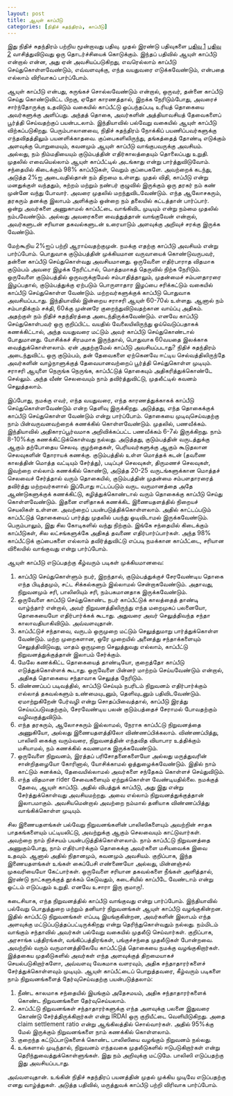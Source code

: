 ```yaml
---
layout: post
title: ஆயுள் காப்பீடு
categories: [நிதிச் சுதந்திரம், காப்பீடு]
---
```


இது நிதிச் சுதந்திரம் பற்றிய மூன்றாவது பதிவு. முதல் இரண்டு பதிவுகளை [பதிவு 1](/4) [பதிவு 2](/5) வாசித்துவிடுவது ஒரு தொடர்ச்சியைக் கொடுக்கும். இந்தப் பதிவில் ஆயுள் காப்பீடு என்றால் என்ன, அது ஏன் அவசியப்படுகிறது, எவரெல்லாம் காப்பீடு செய்துகொள்ளவேண்டும், எவ்வளவுக்கு, எந்த வயதுவரை எடுக்கவேண்டும், என்பதை எல்லாம் விரிவாகப் பார்ப்போம்.

ஆயுள் காப்பீடு என்பது, சுருங்கச் சொல்லவேண்டும் என்றால், ஒருவர், தன்னை காப்பீடு செய்து கொண்டுவிட்ட பிறகு, ஏதோ காரணத்தால், இறக்க நேரிடும்போது, அவரைச் சார்ந்தோருக்கு உதவிடும் வகையில் காப்பீட்டு ஒப்பந்தப்படி உரியத் தொகையை அவர்களுக்கு அளிப்பது. அந்தத் தொகை, அவர்களின் அத்தியாவசியத் தேவைகளைப் பூர்த்தி செய்வதற்குப் பயன்படலாம். இந்தியாவில் பல்வேறு வகையில் ஆயுள் காப்பீடு விற்கப்படுகிறது. பெரும்பாலானவை, நிதிச் சுதந்திரம் நோக்கிப் பயணிப்பவர்களுக்கு எந்தவிதத்திலும் பயனளிக்காதவை. குப்பைகளிலிருந்து, தங்கத்தைத் தோண்டி எடுக்கும் அளவுக்கு பொறுமையும், கவனமும் ஆயுள் காப்பீடு வாங்குபவருக்கு அவசியம். அல்லது, நம் நிம்மதியையும் குடும்பத்தின் எதிர்காலத்தையும் தொலைப்பது உறுதி. முதலில் எவையெல்லாம் ஆயுள் காப்பீட்டில் அடங்காது என்று பார்த்துவிடுவோம். சந்தையில் கிடைக்கும் 98% காப்பீடுகள், வெறும் குப்பைகளே. அவற்றைக் கடந்து, அடுத்த 2%ஐ அடைவதில்தான் நம் திறமை உள்ளது. முதல் விதி, காப்பீடு என்று மனதுக்குள் வந்ததும், சுற்றம் மற்றும் நண்பர் குழுவில் இருக்கும் ஒரு தரகர் நம் கண் முன்னே வந்து போவார். அவரை முதலில் மறந்துவிடவேண்டும். எந்த ஆலோசகரும், தரகரும் தனக்கு இலாபம் அளிக்கும் ஒன்றை நம் தலையில் கட்டத்தான் பார்ப்பார். ஒன்று அவர்களை அணுகாமல் காப்பீட்டை வாங்கிவிட முடியும் என்று நம்மை முதலில் நம்பவேண்டும். அல்லது அவரைகளை வைத்துத்தான் வாங்குவேன் என்றால், அவர்களுடன் சரியான தகவல்களுடன் உரையாடும் அளவுக்கு அறிவுச் சரக்கு இருக்க வேண்டும்.

மேற்கூறிய 2%ஐப் பற்றி ஆராய்வதற்குமுன். நமக்கு எதற்கு காப்பீடு அவசியம் என்று பார்ப்போம். பொதுவாக குடும்பத்தின் முக்கியமான வருவாயைக் கொண்டுவருபவர், தன்னை காப்பீடு செய்துகொள்வது அவசியமானது. ஒருவேளை எதிர்பாராத விதமாக குடும்பம் அவரை இழக்க நேரிட்டால், மொத்தமாகத் தெருவில் நிற்க நேரிடும். ஒருவேளை குடும்பத்தில் ஒருவருக்குமேல் சம்பாதித்தாலும், முதன்மைச் சம்பளதாரரை இழப்பதால், குடும்பத்துக்கு ஏற்படும் பொருளாதார இழப்பை சரிக்கட்டும் வகையில் காப்பீடு செய்துகொள்ள வேண்டும். மற்றவர்களுக்குக் காப்பீடு பொதுவாக அவசியப்படாது. இந்தியாவில் இன்றைய சராசரி ஆயுள் 60-70ல் உள்ளது. ஆனால் நம் சம்பாதிக்கும் சக்தி, 60க்கு முன்னரே குறைந்துவிடுவதற்கான வாய்ப்பு அதிகம். அதற்குள் நம் நிதிச் சுதந்திரத்தை அடைந்திருக்கவேண்டும். எனவே காப்பீடு செய்துகொள்பவர் ஒரு குறிப்பிட்ட வயதில் வேலையிலிருந்து ஓய்வெடுப்பதாகக் கணக்கிட்டால், அந்த வயதுவரை மட்டும் அவர் காப்பீடு செய்துகொண்டால் போதுமானது. யோசிக்கச் சிரமமாக இருந்தால், பொதுவாக 60வயதை இலக்காக வைத்துக்கொள்ளலாம். ஏன் அதற்குமேல் காப்பீடு அவசியப்படாது? நிதிச் சுதந்திரம் அடைந்துவிட்ட ஒரு குடும்பம், தன் தேவைகளை ஏற்கெனவே ஈட்டிய செல்வத்திலிருந்தே அவர்களின் வாழ்நாளுக்குத் தேவையானவற்றைப் பூர்த்தி செய்துகொள்ள முடியும். சராசரி ஆயுளை நெருங்க நெருங்க, காப்பீட்டுத் தொகையும் அதிகரித்துக்கொண்டே செல்லும். அந்த வீண் செலவையும் நாம் தவிர்த்துவிட்டு, முதலீட்டில் கவனம் செலுத்தலாம்.

இப்போது, நமக்கு எவர், எந்த வயதுவரை, எந்த காரணத்துக்காகக் காப்பீடு செய்துகொள்ளவேண்டும் என்ற தெளிவு இருக்கிறது. அடுத்தது, எந்த தொகைக்குக் காப்பீடு செய்துகொள்ள வேண்டும் என்று பார்ப்போம். தொகையை முடிவுசெய்வதற்கு நாம் பின்வருவனவற்றைக் கணக்கில் கொள்ளவேண்டும். முதலில், பணவீக்கம். இந்தியாவில் அதிகாரப்பூர்வமாக அறிவிக்கப்பட்ட பணவீக்கம் 6-7ல் இருக்கிறது. நாம் 8-10%க்கு கணக்கிட்டுக்கொள்வது நல்லது. அடுத்தது, குடும்பத்தின் வருடத்துக்கு ஆகும் தற்போதைய செலவு. குழந்தைகள், பெரியவர்களுக்கு ஆகும் கூடுதலான செலவுகளின் தோராயக் கணக்கு. குடும்பத்தில் உள்ள மொத்தக் கடன் (தவணை காலத்தின் மொத்த வட்டியும் சேர்த்து), படிப்புச் செலவுகள், திருமணச் செலவுகள், இவற்றை எல்லாம் கணக்கில் கொண்டு, அடுத்த 20-25 வருடங்களுக்கான மொத்தச் செலவைச் சேர்த்தால் வரும் தொகையில், குடும்பத்தின் முதன்மை சம்பளதாரரைத் தவிர்த்து மற்றவர்களால் இப்போது ஈட்டப்படும் வருட வருமானத்தை அதே ஆண்டுகளுக்குக் கணக்கிட்டு, கழித்துக்கொண்டால் வரும் தொகைக்கு காப்பீடு செய்து கொள்ளவேண்டும். இதனை எளிதாகக் கணக்கிட இணையதளத்தில் நிறையச் செயலிகள் உள்ளன. அவற்றைப் பயன்படுத்திக்கொள்ளலாம். அதில் காட்டப்படும் காப்பீட்டுத் தொகையைப் பார்த்து முதலில் பயந்து ஓடிவிடாமல் இருக்கவேண்டும். பெரும்பாலும், இது சில கோடிகளில் வந்து நிற்கும். இங்கே சந்தையில் கிடைக்கும் காப்பீடுகள், சில லட்சங்களுக்கே அதிகத் தவணை எதிர்பார்ப்பார்கள். அந்த 98% காப்பீட்டுக் குப்பைகளை எல்லாம் தவிர்த்துவிட்டு எப்படி நமக்கான காப்பீட்டை, சரியான விலையில் வாங்குவது என்று பார்ப்போம்.

ஆயுள் காப்பீடு எடுப்பதற்கு கீழ்வரும் படிகள் முக்கியமானவை: 
1. காப்பீடு செய்துகொள்ளும் நபர், இறந்தால், குடும்பத்துக்குச் சேரவேண்டிய தொகை எந்த பிடித்தமும், சட்ட சிக்கல்களும் இல்லாமல் சென்றாகவேண்டும். அதாவது, நிறுவனமும் சரி, பாலிஸியும் சரி, நம்பகமானதாக இருக்கவேண்டும்.
2. ஒருவேளை காப்பீடு செய்துகொண்ட நபர் காப்பீட்டுக் காலத்தைத் தாண்டி வாழ்ந்தார் என்றால், அவர் நிறுவனத்திலிருந்து எந்த மறைமுகப் பலனையோ, தொகையையோ எதிர்பார்க்கக் கூடாது. அதுவரை அவர் செலுத்திவந்த சந்தா காலாவதியாகிவிடும். அவ்வளவுதான்.
3. காப்பீட்டுச் சந்தாவை, வருடம் ஒருமுறை மட்டும் செலுத்துமாறு பார்த்துக்கொள்ள வேண்டும்.  மற்ற முறைகளான, ஒரே முறையில் அனைத்து சந்தாக்களையும் செலுத்திவிடுவது, மாதம் ஒருமுறை செலுத்துவது எல்லாம், காப்பீட்டு நிறுவனத்துக்குத்தான் இலாபம் சேர்க்கும்.
4. மேலே கணக்கிட்ட தொகையைத் தாண்டியோ, குறைத்தோ காப்பீடு எடுத்துக்கொள்ளக் கூடாது. ஒருவேளை பின்னர் மாற்றம் செய்யவேண்டும் என்றால், அதிகத் தொகையை சந்தாவாக செலுத்த நேரிடும்.
5. விண்ணப்பப் படிவத்தில், காப்பீடு செய்யும் நபரிடம் நிறுவனம் எதிர்பார்க்கும் எல்லாத் தகவல்களும் உண்மையுடனும், தெளிவுடனும் பதிவிடவேண்டும். ஏமாற்றுகிறேன் பேர்வழி என்று சொதப்பிவைத்தால், காப்பீடு இரத்து செய்யப்படுவதற்கும், சேரவேண்டிய பலன் குடும்பத்தைச் சேராமல் போவதற்கும் வழிவகுத்துவிடும்.
6. எந்த தரகரும், ஆலோசகரும் இல்லாமல், நேராக காப்பீட்டு நிறுவனத்தை அணுகியோ, அல்லது இணையதளத்திலோ விண்ணப்பிக்கலாம். விண்ணப்பித்து, பாலிஸி கைக்கு வரும்வரை, நிறுவனத்தின் எந்தவித வியாபார உத்திக்கும் மசியாமல், நம் கணக்கில் கவணமாக இருக்கவேண்டும்.
7. ஒருவேளை நிறுவனம், இரத்தப் பரிசோதனைகளையோ அல்லது மருத்துவரின் சான்றிதழையோ கோரினால், யோசிக்காமல் ஒத்துழைக்கவேண்டும். இதில் நாம் காட்டும் சுனக்கம், தேவையில்லாமல் அவர்களை சந்தேகம் கொள்ளச் செய்துவிடும்.
8. எந்த விதமான rider சேவைகளையும் ஏற்றுக்கொள்ள வேண்டியதில்லை. நமக்குத் தேவை, ஆயுள் காப்பீடு. அதில் விபத்துக் காப்பீடு, அது இது என்று சேர்த்துக்கொள்வது அவசியமற்றது. அவை எல்லாம் நிறுவனத்துக்குத்தான் இலாபமாகும். அவசியமென்றால் அவற்றை நம்மால் தனியாக விண்ணப்பித்து வாங்கிக்கொள்ள முடியும்.

சில இணையதளங்கள் பல்வேறு நிறுவனங்களின் பாலிஸிகளையும் அவற்றின் சாதக பாதகங்களையும் பட்டியலிட்டு, அவற்றுக்கு ஆகும் செலவையும் காட்டுவார்கள். அவற்றை நாம் நிச்சயம் பயன்படுத்திக்கொள்ளலாம். நாம் காப்பீட்டு நிறுவனத்தை அணுகும்போது, நாம் எதிர்பார்க்கும் தொகைக்கு அவர்களை மசியவைக்க இவை உதவும். ஆனால் அதில் நிதானமும், கவனமும் அவசியம். குறிப்பாக, இந்த இணையதளங்கள் உங்கள் கைப்பேசி எண்ணையோ அல்லது, மின்னஞ்சல் முகவரியையோ கேட்பார்கள். ஒருவேளை சரியான தகவல்களை நீங்கள் அளித்தால், இரண்டு நாட்களுக்குத் தூக்கம் கெடுவதும், கடைசியில் காப்பீடே வேண்டாம் என்று ஓட்டம் எடுப்பதும் உறுதி. எனவே உசாரா இரு குமாரு!.

கடைசியாக, எந்த நிறுவனத்தில் காப்பீடு வாங்குவது என்று பார்ப்போம். இந்தியாவில் பல்வேறு பொதுத்துறை மற்றும் தனியார் நிறுவனங்கள் ஆயுள் காப்பீடு வழங்குகின்றன. இதில் காப்பீட்டு நிறுவனங்கள் எப்படி இயங்குகின்றன, அவர்களின் இலாபம் எந்த அளவுக்கு மட்டுப்படுத்தப்பட்டிருக்கிறது என்று தெரிந்துகொள்வதும் நல்லது. நம்மிடம் வாங்கும் சந்தாவில் அவர்கள் பல்வேறு வகையில் முதலீடு செய்வார்கள். குறிப்பாக, அரசாங்க பத்திரங்கள், வங்கிப்பத்திரங்கள், பங்குச்சந்தை முதலீடுகள் போன்றவை. அவற்றில் வரும் வருமானத்திலேயே காப்பீட்டுத் தொகையை நமக்கு வழங்குகிறார்கள். இத்தகைய முதலீடுகளில் அவர்கள் எந்த அளவுக்குத் திறமையாகச் செயல்படுகிறார்களோ, அவ்வளவு வேகமாக வளரவும், அதிக சந்தாதாரர்களைச் சேர்த்துக்கொள்ளவும் முடியும். ஆயுள் காப்பீட்டைப் பொறுத்தவரை, கீழ்வரும் படிகளை நாம் நிறுவனங்களைத் தேர்வுசெய்வதற்கு பயன்படுத்தலாம்:

1. நீண்ட காலமாக சந்தையில் இயங்கும் அதேசமயம், அதிக சந்தாதாரர்களைக் கொண்ட நிறுவனங்களை தேர்வுசெய்யலாம்.
2.  காப்பீட்டு நிறுவனங்கள் சந்தாதாரர்களுக்கு எந்த அளவுக்கு பலனை இதுவரை கொண்டு சேர்த்திருக்கிறார்கள் என்று IRDAI ஒரு குறியீட்டை வெளியிடுகிறது. அதை claim settlement ratio என்று ஆங்கிலத்தில் சொல்வார்கள். அதில் 95%க்கு மேல் இருக்கும் நிறுவனங்களை நாம் கணக்கில் கொள்ளலாம்.
3. குறைந்த கட்டுப்பாடுகளைக் கொண்ட பாலிஸியை வழங்கும் நிறுவனம் நல்லது.
4. உங்களால் முடிந்தால், நிறுவனம் எந்தவகை முதலீடுகளில் ஈடுபடுகிறார்கள் என்று தெரிந்துவைத்துக்கொள்ளுங்கள். இது நம் அறிவுக்கு மட்டுமே. பாலிஸி எடுப்பதற்கு இது அவசியப்படாது.

அவ்வளவுதான். உங்கின் நிதிச் சுதந்திரப் பயனத்தின் முதல் முக்கிய முடிவே எடுப்பதற்கு எனது வாழ்த்துகள். அடுத்த பதிவில், மருத்துவக் காப்பீடு பற்றி விரிவாக பார்ப்போம்.
